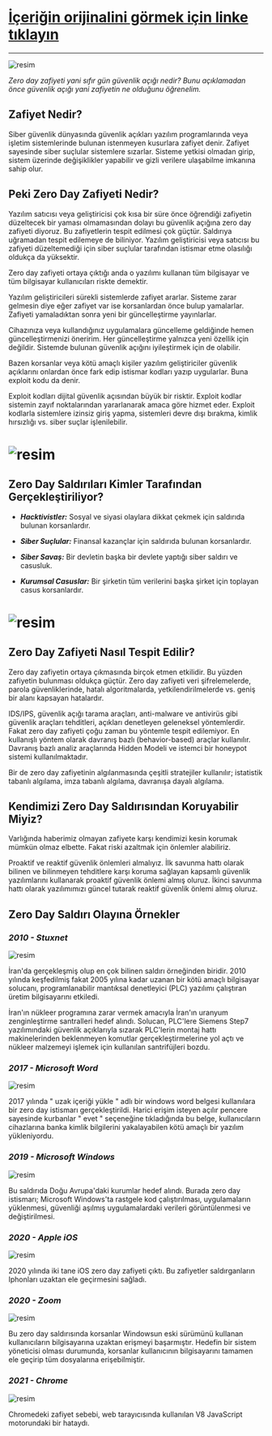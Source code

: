 
# **[İçeriğin orijinalini görmek için linke tıklayın](https://sibermetin.com/zero-day-vulnerabi-sifir-guen-guevenlik-acigi)**

---

![resim](https://sibermetin.com/uploads/images/202303/image_750x_6424358f0877b.jpg)

*Zero day zafiyeti yani sıfır gün güvenlik açığı nedir? Bunu açıklamadan önce güvenlik açığı yani zafiyetin ne olduğunu öğrenelim.*

## Zafiyet Nedir?

Siber güvenlik dünyasında güvenlik açıkları yazılım programlarında veya işletim sistemlerinde bulunan istenmeyen kusurlara zafiyet denir. Zafiyet sayesinde siber suçlular sistemlere sızarlar. Sisteme yetkisi olmadan girip, sistem üzerinde değişiklikler yapabilir ve gizli verilere ulaşabilme imkanına sahip olur.

## Peki Zero Day Zafiyeti Nedir?

Yazılım satıcısı veya geliştiricisi çok kısa bir süre önce öğrendiği zafiyetin düzeltecek bir yaması olmamasından dolayı bu güvenlik açığına zero day zafiyeti diyoruz. Bu zafiyetlerin tespit edilmesi çok güçtür. Saldırıya uğramadan tespit edilemeye de biliniyor. Yazılım geliştiricisi veya satıcısı bu zafiyeti düzeltemediği için siber suçlular tarafından istismar etme olasılığı oldukça da yüksektir.

Zero day zafiyeti ortaya çıktığı anda o yazılımı kullanan tüm bilgisayar ve tüm bilgisayar kullanıcıları riskte demektir.

Yazılım geliştiricileri sürekli sistemlerde zafiyet ararlar. Sisteme zarar gelmesin diye eğer zafiyet var ise korsanlardan önce bulup yamalarlar. Zafiyeti yamaladıktan sonra yeni bir güncelleştirme yayınlarlar.

Cihazınıza veya kullandığınız uygulamalara güncelleme geldiğinde hemen güncelleştirmenizi öneririm. Her güncelleştirme yalnızca yeni özellik için değildir. Sistemde bulunan güvenlik açığını iyileştirmek için de olabilir.

Bazen korsanlar veya kötü amaçlı kişiler yazılım geliştiriciler güvenlik açıklarını onlardan önce fark edip istismar kodları yazıp uygularlar. Buna exploit kodu da denir.

Exploit kodları dijital güvenlik açısından büyük bir risktir. Exploit kodlar sistemin zayıf noktalarından yararlanarak amaca göre hizmet eder. Exploit kodlarla sistemlere izinsiz giriş yapma, sistemleri devre dışı bırakma, kimlik hırsızlığı vs. siber suçlar işlenilebilir.

# ![resim](https://www.sir-apfelot.de/wp-content/uploads/2023/01/was-ist-ein-exploit-computer.jpg)

## Zero Day Saldırıları Kimler Tarafından Gerçekleştiriliyor?

- ***Hacktivistler:*** Sosyal ve siyasi olaylara dikkat çekmek için saldırıda bulunan korsanlardır.

- ***Siber Suçlular:*** Finansal kazançlar için saldırıda bulunan korsanlardır.

- ***Siber Savaş:*** Bir devletin başka bir devlete yaptığı siber saldırı ve casusluk.

- ***Kurumsal Casuslar:*** Bir şirketin tüm verilerini başka şirket için toplayan casus korsanlardır.

# ![resim](https://bel-news.by/wp-content/uploads/2022/05/depositphotos_137835044_l-2015-pic905-895x505-18668.jpg)

## Zero Day Zafiyeti Nasıl Tespit Edilir?

Zero day zafiyetin ortaya çıkmasında birçok etmen etkilidir. Bu yüzden zafiyetin bulunması oldukça güçtür. Zero day zafiyeti veri şifrelemelerde, parola güvenliklerinde, hatalı algoritmalarda, yetkilendirilmelerde vs. geniş bir alanı kapsayan hatalardır.

IDS/IPS, güvenlik açığı tarama araçları, anti-malware ve antivirüs gibi güvenlik araçları tehditleri, açıkları denetleyen geleneksel yöntemlerdir. Fakat zero day zafiyeti çoğu zaman bu yöntemle tespit edilemiyor. En kullanışlı yöntem olarak davranış bazlı (behavior-based) araçlar kullanılır. Davranış bazlı analiz araçlarında Hidden Modeli ve istemci bir honeypot sistemi kullanılmaktadır.

Bir de zero day zafiyetinin algılanmasında çeşitli stratejiler kullanılır; istatistik tabanlı algılama, imza tabanlı algılama, davranışa dayalı algılama.

## Kendimizi Zero Day Saldırısından Koruyabilir Miyiz?

Varlığında haberimiz olmayan zafiyete karşı kendimizi kesin korumak mümkün olmaz elbette. Fakat riski azaltmak için önlemler alabiliriz.

Proaktif ve reaktif güvenlik önlemleri almalıyız. İlk savunma hattı olarak bilinen ve bilinmeyen tehditlere karşı koruma sağlayan kapsamlı güvenlik yazılımlarını kullanarak proaktif güvenlik önlemi almış oluruz. İkinci savunma hattı olarak yazılımımızı güncel tutarak reaktif güvenlik önlemi almış oluruz.

## Zero Day Saldırı Olayına Örnekler

### *2010 - Stuxnet*

![resim](https://s.yimg.com/ny/api/res/1.2/fPoqjCXq.MJ0uazdz.ezPg--/YXBwaWQ9aGlnaGxhbmRlcjt3PTEyMDA7aD02NDY-/https://s.yimg.com/os/creatr-uploaded-images/2019-08/1bef9bd0-cb54-11e9-afbb-41ba524c604d)

İran'da gerçekleşmiş olup en çok bilinen saldırı örneğinden biridir. 2010 yılında keşfedilmiş fakat 2005 yılına kadar uzanan bir kötü amaçlı bilgisayar solucanı, programlanabilir mantıksal denetleyici (PLC) yazılımı çalıştıran üretim bilgisayarını etkiledi.

İran'ın nükleer programına zarar vermek amacıyla İran'ın uranyum zenginleştirme santralleri hedef alındı. Solucan, PLC'lere Siemens Step7 yazılımındaki güvenlik açıklarıyla sızarak PLC'lerin montaj hattı makinelerinden beklenmeyen komutlar gerçekleştirmelerine yol açtı ve nükleer malzemeyi işlemek için kullanılan santrifüjleri bozdu.

### *2017 - Microsoft Word*

![resim](https://sibermetin.com/uploads/images/202303/image_750x_64242f2ed716e.jpg)

2017 yılında " uzak içeriği yükle " adlı bir windows word belgesi kullanılara bir zero day istismarı gerçekleştirildi. Harici erişim isteyen açılır pencere sayesinde kurbanlar " evet " seçeneğine tıkladığında bu belge, kullanıcıların cihazlarına banka kimlik bilgilerini yakalayabilen kötü amaçlı bir yazılım yükleniyordu.

### *2019 - Microsoft Windows*

![resim](https://sibermetin.com/uploads/images/202303/image_750x_64242e1045b9b.jpg)

Bu saldırıda Doğu Avrupa'daki kurumlar hedef alındı. Burada zero day istismarı; Microsoft Windows'ta rastgele kod çalıştırılması, uygulamaların yüklenmesi, güvenliği aşılmış uygulamalardaki verileri görüntülenmesi ve değiştirilmesi.

### *2020 - Apple iOS*

![resim](https://sibermetin.com/uploads/images/202303/image_750x_64242d58c279f.jpg)

2020 yılında iki tane iOS zero day zafiyeti çıktı. Bu zafiyetler saldırganların Iphonları uzaktan ele geçirmesini sağladı.

### *2020 - Zoom*

![resim](https://sibermetin.com/uploads/images/202202/image_750x_6213cc922552c.jpg)

Bu zero day saldırısında korsanlar Windowsun eski sürümünü kullanan kullanıcıların bilgisayarına uzaktan erişmeyi başarmıştır. Hedefin bir sistem yöneticisi olması durumunda, korsanlar kullanıcının bilgisayarını tamamen ele geçirip tüm dosyalarına erişebilmiştir.

### *2021 - Chrome*

![resim](https://sibermetin.com/uploads/images/202303/image_750x_64242cd5d3909.jpg)

Chromedeki zafiyet sebebi, web tarayıcısında kullanılan V8 JavaScript motorundaki bir hataydı.
